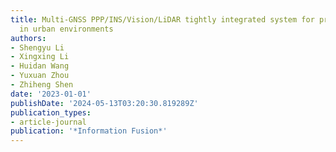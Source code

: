 ```yaml
---
title: Multi-GNSS PPP/INS/Vision/LiDAR tightly integrated system for precise navigation
  in urban environments
authors:
- Shengyu Li
- Xingxing Li
- Huidan Wang
- Yuxuan Zhou
- Zhiheng Shen
date: '2023-01-01'
publishDate: '2024-05-13T03:20:30.819289Z'
publication_types:
- article-journal
publication: '*Information Fusion*'
---
```


